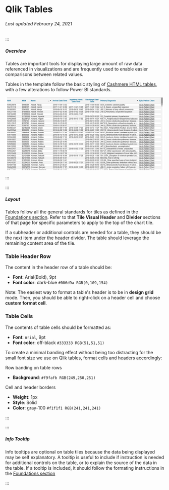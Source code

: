 # Qlik Tables

###### Last updated February 24, 2021

:::

##### Overview

Tables are important tools for displaying large amount of raw data referenced in visualizations and are frequently used to enable easier comparisons between related values.

Tables in the template follow the basic styling of [Cashmere HTML tables](/web/styles/table), with a few alterations to follow Power BI standards.

![Table Example](./assets/analytics/qlik/qlik-table.png "Table Example")

:::

:::

##### Layout

Tables follow all the general standards for tiles as defined in the [Foundations section](/analytics/qlik-foundations).
Refer to that **Tile Visual Header** and **Divider** sections of that page for specific parameters to apply to the top of the chart tile.

If a subheader or additional controls are needed for a table, they should be the next item under the header divider.
The table should leverage the remaining content area of the tile.

### Table Header Row

The content in the header row of a table should be:
- **Font**: Arial(Bold), 9pt
- **Font color**: dark-blue `#006d9a RGB(0,109,154)`

Note: The easiest way to format a table's header is to be in **design grid** mode. Then, you should be able to right-click on a header cell and choose **custom format cell**.

### Table Cells

The contents of table cells should be formatted as:
- **Font**: `Arial`, 9pt
- **Font color**: off-black `#333333 RGB(51,51,51)`

To create a minimal banding effect without being too distracting for the small font size we use on Qlik tables, format cells and headers accordingly:

Row banding on table rows
- **Background**: `#f9fafb RGB(249,250,251)`

Cell and header borders
- **Weight**: 1px
- **Style**: Solid
- **Color**: gray-100 `#f1f1f1 RGB(241,241,241)`

:::

:::

##### Info Tooltip

Info tooltips are optional on table tiles because the data being displayed may be self explanatory.
A tooltip is useful to include if instruction is needed for additional controls on the table, or to explain the source of the data in the table.
If a tooltip is included, it should follow the formating instructions in the [Foundations section](/analytics/qlik-foundations)

:::

